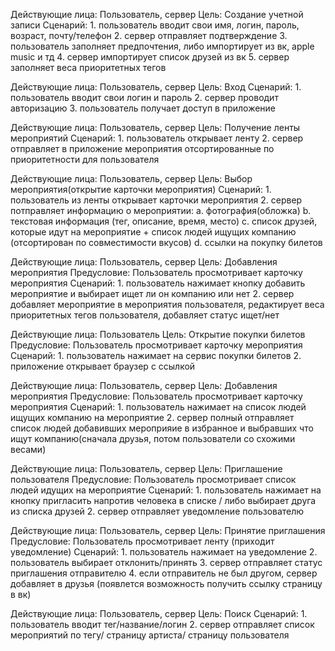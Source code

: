 Действующие лица: Пользователь, сервер
Цель: Создание учетной записи
Сценарий:
	1. пользователь вводит свои имя, логин, пароль, возраст, почту/телефон
	2. сервер отправляет подтверждение
	3. пользователь заполняет предпочтения, либо импортирует из вк, apple music и тд
	4. сервер импортирует список друзей из вк
	5. сервер заполняет веса приоритетных тегов


Действующие лица: Пользователь, сервер
Цель: Вход
Сценарий:
	1. пользователь вводит свои логин и пароль
	2. сервер проводит авторизацию
	3. пользователь получает доступ в приложение

Действующие лица: Пользователь, сервер
Цель: Получение ленты мероприятий
Сценарий:
	1. пользователь открывает ленту
	2. сервер отправляет в приложение мероприятия отсортированные по приоритетности для пользователя

Действующие лица: Пользователь, сервер
Цель: Выбор мероприятия(открытие карточки мероприятия)
Сценарий:
	1. пользователь из ленты открывает карточки мероприятия
	2. сервер потправляет информацию о мероприятии:
		a. фотография(обложка)
		b. текстовая информация (тег, описание, время, место)
		c. список друзей, которые идут на мероприятие + список людей ищущих компанию (отсортирован по совместимости вкусов)
		d. ссылки на покупку билетов

Действующие лица: Пользователь, сервер
Цель: Добавления мероприятия 
Предусловие: Пользователь просмотривает карточку мероприятия
Сценарий:
	1. пользователь нажимает кнопку добавить мероприятие и выбирает ищет ли он компанию или нет
	2. сервер добавляет мероприятие в мероприятия пользователя, редактирует веса приоритетных тегов пользователя, добавляет статус ищет/нет

Действующие лица: Пользователь
Цель: Открытие покупки билетов
Предусловие: Пользователь просмотривает карточку мероприятия
Сценарий:
	1. пользователь нажимает на сервис покупки билетов
	2. приложение открывает браузер с ссылкой


Действующие лица: Пользователь, сервер
Цель: Добавления мероприятия 
Предусловие: Пользователь просмотривает карточку мероприятия
Сценарий:
	1. пользователь нажимает на список людей ищущих компанию на мероприятие
	2. сервер полный отправляет список людей добавивших мероприяие в избранное и выбравших что ищут компанию(сначала друзья, потом пользователи со схожими весами)

Действующие лица: Пользователь, сервер
Цель: Приглашение пользователя
Предусловие: Пользователь просмотривает список людей идущих на мероприятие
Сценарий:
	1. пользователь нажимает на кнопку пригласить напротив человека в списке / либо выбирает друга из списка друзей
	2. сервер отправляет уведомление пользователю

Действующие лица: Пользователь, сервер
Цель: Принятие приглашения
Предусловие: Пользователь просмотривает ленту (приходит уведомление)
Сценарий:
	1. пользователь нажимает на уведомление
	2. пользователь выбирает отклонить/принять
	3. сервер отправляет статус приглашения отправителю
	4. если отправитель не был другом, сервер добавляет в друзья (появлется возможность получить ссылку страницу в вк)


Действующие лица: Пользователь, сервер
Цель: Поиск
Сценарий:
	1. пользователь вводит тег/название/логин
	2. сервер отправляет список мероприятий по тегу/ страницу артиста/ страницу пользователя



